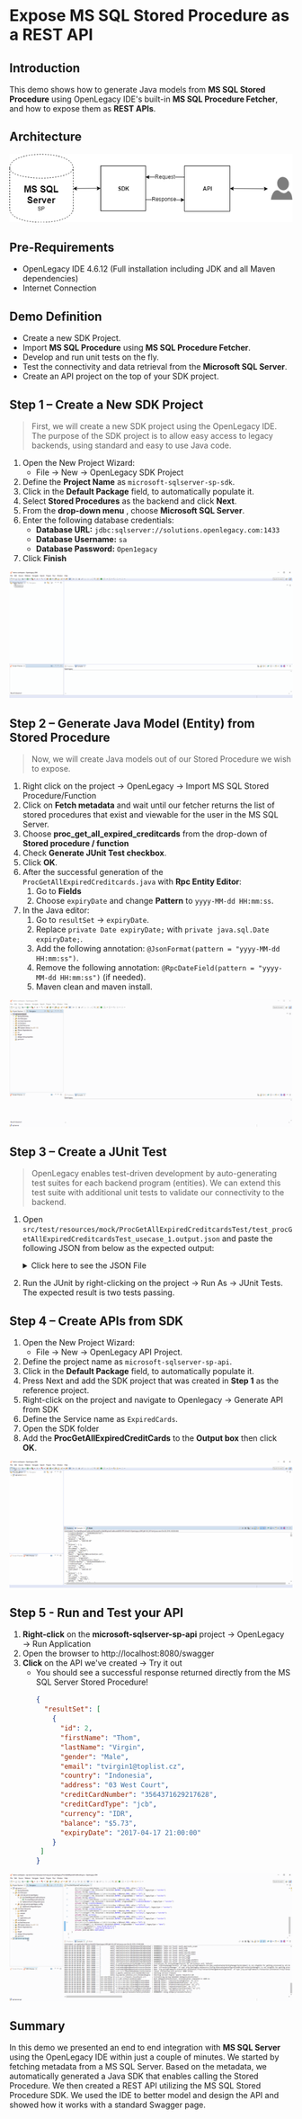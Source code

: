 # Expose MS SQL Stored Procedure as a REST API

## Introduction

This demo shows how to generate Java models from **MS SQL Stored Procedure** using OpenLegacy IDE's built-in **MS SQL Procedure Fetcher**, and how to expose them as **REST APIs**.

## Architecture

![MSSQL Server Stored Procedure Architecture](./assets/images/mssql-sp.png)

## Pre-Requirements

- OpenLegacy IDE 4.6.12 (Full installation including JDK and all Maven dependencies)
- Internet Connection

## Demo Definition

- Create a new SDK Project.
- Import **MS SQL Procedure** using **MS SQL Procedure Fetcher**.
- Develop and run unit tests on the fly.
- Test the connectivity and data retrieval from the **Microsoft SQL Server**.
- Create an API project on the top of your SDK project.

## Step 1 – Create a New SDK Project

> First, we will create a new SDK project using the OpenLegacy IDE.
The purpose of the SDK project is to allow easy access to legacy backends, using standard and easy to use Java code.

1. Open the New Project Wizard:
   - File → New → OpenLegacy SDK Project
2. Define the **Project Name** as `microsoft-sqlserver-sp-sdk`.
3. Click in the **Default Package** field, to automatically populate it.
4. Select **Stored Procedures** as the backend and click **Next**.
5. From the **drop-down menu** , choose **Microsoft SQL Server**.
6. Enter the following database credentials:
   - **Database URL:** `jdbc:sqlserver://solutions.openlegacy.com:1433`
   - **Database Username:** `sa`
   - **Database Password:** `Open1egacy`
7. Click **Finish**

![How to create SDK Project](./assets/images/createSDK.gif)

## Step 2 – Generate Java Model (Entity) from Stored Procedure

> Now, we will create Java models out of our Stored Procedure we wish to expose.

1. Right click on the project → OpenLegacy → Import MS SQL Stored Procedure/Function
2. Click on **Fetch metadata** and wait until our fetcher returns the list of stored procedures that exist and viewable for the user in the MS SQL Server.
3. Choose **proc_get_all_expired_creditcards** from the drop-down of **Stored procedure / function** 
4. Check **Generate JUnit Test checkbox**.
5. Click **OK**.
6. After the successful generation of the `ProcGetAllExpiredCreditcards.java` with **Rpc Entity Editor**:
   1. Go to **Fields**
   2. Choose `expiryDate` and change **Pattern** to `yyyy-MM-dd HH:mm:ss`.
7. In the Java editor:
   1. Go to `resultSet` → `expiryDate`.
   2. Replace `private Date expiryDate;` with `private java.sql.Date expiryDate;`.
   3. Add the following annotation: `@JsonFormat(pattern = "yyyy-MM-dd HH:mm:ss")`.
   4. Remove the following annotation: `@RpcDateField(pattern = "yyyy-MM-dd HH:mm:ss")` (if needed).
   5. Maven clean and maven install. 

![How to Fetch Stored Procedure](./assets/images/fetchSP.gif)

## Step 3 – Create a JUnit Test

> OpenLegacy enables test-driven development by auto-generating test suites for each backend program (entities).
We can extend this test suite with additional unit tests to validate our connectivity to the backend.

1. Open `src/test/resources/mock/ProcGetAllExpiredCreditcardsTest/test_procGetAllExpiredCreditcardsTest_usecase_1.output.json` and paste the following JSON from below as the expected output:
   <details>
       <summary>Click here to see the JSON File</summary>
   
   ```json
      {
        "resultSet" : [ {
          "id" : 2,
          "firstName" : "Roth",
          "lastName" : "Ladell",
          "gender" : "Male",
          "email" : "rladell1@washingtonpost.com",
          "countryCode" : "SE",
          "country" : "Sweden",
          "address" : "9 Jay Trail",
          "creditCardNumber" : "3552496324488267",
          "creditCardType" : "jcb",
          "currency" : "Krona",
          "balance" : null,
          "expiryDate" : "2020-11-26 22:00:00"
        }, {
          "id" : 3,
          "firstName" : "Brennen",
          "lastName" : "Malden",
          "gender" : "Male",
          "email" : "bmalden2@fema.gov",
          "countryCode" : "PT",
          "country" : "Portugal",
          "address" : "5436 Harper Trail",
          "creditCardNumber" : "36641018014687",
          "creditCardType" : "diners-club-international",
          "currency" : "Euro",
          "balance" : null,
          "expiryDate" : "2019-11-22 22:00:00"
        }, {
          "id" : 4,
          "firstName" : "Stacia",
          "lastName" : "Augustin",
          "gender" : "Female",
          "email" : "saugustin3@tmall.com",
          "countryCode" : "PE",
          "country" : "Peru",
          "address" : "58488 Cardinal Alley",
          "creditCardNumber" : "56022307178911348",
          "creditCardType" : "china-unionpay",
          "currency" : "Sol",
          "balance" : null,
          "expiryDate" : "2019-07-22 21:00:00"
        }, {
          "id" : 5,
          "firstName" : "Renard",
          "lastName" : "Brigg",
          "gender" : "Male",
          "email" : "rbrigg4@apache.org",
          "countryCode" : "TJ",
          "country" : "Tajikistan",
          "address" : "652 Corry Crossing",
          "creditCardNumber" : "4026899613873998",
          "creditCardType" : "visa-electron",
          "currency" : "Somoni",
          "balance" : null,
          "expiryDate" : "2019-10-01 21:00:00"
        }, {
          "id" : 6,
          "firstName" : "Tessa",
          "lastName" : "Eads",
          "gender" : "Female",
          "email" : "teads5@51.la",
          "countryCode" : "PT",
          "country" : "Portugal",
          "address" : "9 Parkside Hill",
          "creditCardNumber" : "4911735439689683023",
          "creditCardType" : "switch",
          "currency" : "Euro",
          "balance" : null,
          "expiryDate" : "2020-02-17 22:00:00"
        }, {
          "id" : 8,
          "firstName" : "Lilith",
          "lastName" : "Saundercock",
          "gender" : "Female",
          "email" : "lsaundercock7@latimes.com",
          "countryCode" : "CN",
          "country" : "China",
          "address" : "9989 Randy Court",
          "creditCardNumber" : "3550435428941922",
          "creditCardType" : "jcb",
          "currency" : "Yuan Renminbi",
          "balance" : null,
          "expiryDate" : "2020-12-25 22:00:00"
        }, {
          "id" : 9,
          "firstName" : "Prudi",
          "lastName" : "Anneslie",
          "gender" : "Female",
          "email" : "panneslie8@rakuten.co.jp",
          "countryCode" : "HN",
          "country" : "Honduras",
          "address" : "872 Esker Alley",
          "creditCardNumber" : "201557551131085",
          "creditCardType" : "diners-club-enroute",
          "currency" : "Lempira",
          "balance" : null,
          "expiryDate" : "2021-06-01 21:00:00"
        }, {
          "id" : 10,
          "firstName" : "Kean",
          "lastName" : "Ackenson",
          "gender" : "Male",
          "email" : "kackenson9@vimeo.com",
          "countryCode" : "SV",
          "country" : "El Salvador",
          "address" : "6571 Prairieview Place",
          "creditCardNumber" : "4936985221369090172",
          "creditCardType" : "switch",
          "currency" : "Dollar",
          "balance" : null,
          "expiryDate" : "2021-05-23 21:00:00"
        }, {
          "id" : 12,
          "firstName" : "Diana",
          "lastName" : "Arstingall",
          "gender" : "Female",
          "email" : "darstingallb@flavors.me",
          "countryCode" : "HR",
          "country" : "Croatia",
          "address" : "2 Del Mar Road",
          "creditCardNumber" : "3531451135666284",
          "creditCardType" : "jcb",
          "currency" : "Kuna",
          "balance" : null,
          "expiryDate" : "2019-03-14 22:00:00"
        }, {
          "id" : 13,
          "firstName" : "Jeno",
          "lastName" : "Fadian",
          "gender" : "Male",
          "email" : "jfadianc@moonfruit.com",
          "countryCode" : "ID",
          "country" : "Indonesia",
          "address" : "064 Porter Park",
          "creditCardNumber" : "3583881269291219",
          "creditCardType" : "jcb",
          "currency" : "Rupiah",
          "balance" : null,
          "expiryDate" : "2020-06-22 21:00:00"
        }, {
          "id" : 14,
          "firstName" : "Lanie",
          "lastName" : "Sennett",
          "gender" : "Male",
          "email" : "lsennettd@lulu.com",
          "countryCode" : "ID",
          "country" : "Indonesia",
          "address" : "3 Talmadge Park",
          "creditCardNumber" : "5610379934411793",
          "creditCardType" : "china-unionpay",
          "currency" : "Rupiah",
          "balance" : null,
          "expiryDate" : "2020-01-05 22:00:00"
        }, {
          "id" : 15,
          "firstName" : "Josepha",
          "lastName" : "Bratcher",
          "gender" : "Female",
          "email" : "jbratchere@webs.com",
          "countryCode" : "BD",
          "country" : "Bangladesh",
          "address" : "155 Fieldstone Pass",
          "creditCardNumber" : "201655075163087",
          "creditCardType" : "diners-club-enroute",
          "currency" : "Taka",
          "balance" : null,
          "expiryDate" : "2021-02-27 22:00:00"
        }, {
          "id" : 17,
          "firstName" : "Jemmy",
          "lastName" : "Cressingham",
          "gender" : "Female",
          "email" : "jcressinghamg@usnews.com",
          "countryCode" : "US",
          "country" : "United States",
          "address" : "40 Macpherson Center",
          "creditCardNumber" : "3569386799227244",
          "creditCardType" : "jcb",
          "currency" : "Dollar",
          "balance" : null,
          "expiryDate" : "2019-06-24 21:00:00"
        }, {
          "id" : 18,
          "firstName" : "Aubrey",
          "lastName" : "Marte",
          "gender" : "Male",
          "email" : "amarteh@bbb.org",
          "countryCode" : "PH",
          "country" : "Philippines",
          "address" : "284 Doe Crossing Circle",
          "creditCardNumber" : "3553360849055929",
          "creditCardType" : "jcb",
          "currency" : "Peso",
          "balance" : null,
          "expiryDate" : "2021-05-21 21:00:00"
        }, {
          "id" : 19,
          "firstName" : "Charley",
          "lastName" : "Giovani",
          "gender" : "Male",
          "email" : "cgiovanii@ucla.edu",
          "countryCode" : "NI",
          "country" : "Nicaragua",
          "address" : "975 Becker Center",
          "creditCardNumber" : "3552791052094331",
          "creditCardType" : "jcb",
          "currency" : "Cordoba",
          "balance" : null,
          "expiryDate" : "2021-01-20 22:00:00"
        }, {
          "id" : 20,
          "firstName" : "Raine",
          "lastName" : "Osman",
          "gender" : "Female",
          "email" : "rosmanj@paginegialle.it",
          "countryCode" : "EG",
          "country" : "Egypt",
          "address" : "80623 Bayside Road",
          "creditCardNumber" : "3583808032766292",
          "creditCardType" : "jcb",
          "currency" : "Pound",
          "balance" : null,
          "expiryDate" : "2020-08-05 21:00:00"
        } ]
      }

   ```
   </details>    
2. Run the JUnit by right-clicking on the project -> Run As -> JUnit Tests. The expected result is two tests passing.

## Step 4 – Create APIs from SDK

1. Open the New Project Wizard:
   - File → New → OpenLegacy API Project.
2. Define the project name as `microsoft-sqlserver-sp-api`.
3. Click in the **Default Package** field, to automatically populate it.
4. Press Next and add the SDK project that was created in **Step 1**  as the reference project.
5. Right-click on the project and navigate to Openlegacy → Generate API from SDK
6. Define the Service name as `ExpiredCards`.
7. Open the SDK folder
8. Add the **ProcGetAllExpiredCreditCards** to the **Output box** then click **OK**.

![Alt Text](./assets/images/generateAPI.gif)

## Step 5 - Run and Test your API


1. **Right-click** on the **microsoft-sqlserver-sp-api** project → OpenLegacy → Run Application
2. Open the browser to http://localhost:8080/swagger
3. **Click** on the API we've created → Try it out
   - You should see a successful response returned directly from the MS SQL Server Stored Procedure!
     ```json
     {
       "resultSet": [
         {
           "id": 2,
           "firstName": "Thom",
           "lastName": "Virgin",
           "gender": "Male",
           "email": "tvirgin1@toplist.cz",
           "country": "Indonesia",
           "address": "03 West Court",
           "creditCardNumber": "3564371629217628",
           "creditCardType": "jcb",
           "currency": "IDR",
           "balance": "$5.73",
           "expiryDate": "2017-04-17 21:00:00"
         }
      ]
     }
     ```

![Alt Text](./assets/images/runAPI.gif)

## Summary

In this demo we presented an end to end integration with **MS SQL Server** using the OpenLegacy IDE within just a couple of minutes. We started by fetching metadata from a MS SQL Server. Based on the metadata, we automatically generated a Java SDK that enables calling the Stored Procedure. We then created a REST API utilizing the MS SQL Stored Procedure SDK.
We used the IDE to better model and design the API and showed how it works with a standard Swagger page.
